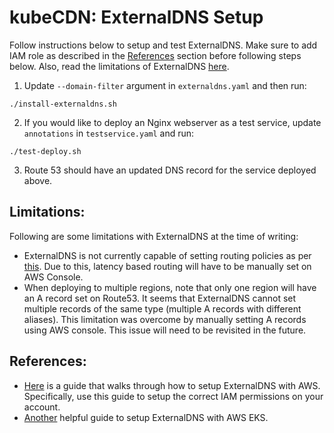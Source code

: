 # kubeCDN: ExternalDNS Setup

Follow instructions below to setup and test ExternalDNS. Make sure to add IAM role as described in the [References](#references) section before following steps below. Also, read the limitations of ExternalDNS [here](#limitations).

1. Update `--domain-filter` argument in `externaldns.yaml` and then run:
```
./install-externaldns.sh
```
2. If you would like to deploy an Nginx webserver as a test service, update `annotations` in `testservice.yaml` and run: 
```
./test-deploy.sh
```
3. Route 53 should have an updated DNS record for the service deployed above.

## Limitations:
Following are some limitations with ExternalDNS at the time of writing: 
* ExternalDNS is not currently capable of setting routing policies as per [this](https://github.com/kubernetes-incubator/external-dns/issues/571). Due to this, latency based routing will have to be manually set on AWS Console.
* When deploying to multiple regions, note that only one region will have an A record set on Route53. It seems that ExternalDNS cannot set multiple records of the same type (multiple A records with different aliases). This limitation was overcome by manually setting A records using AWS console. This issue will need to be revisited in the future. 

## References:
* [Here](https://github.com/kubernetes-incubator/external-dns/blob/master/docs/tutorials/aws.md) is a guide that walks through how to setup ExternalDNS with AWS. Specifically, use this guide to setup the correct IAM permissions on your account. 
* [Another](https://www.phillipsj.net/posts/aws-eks-and-kubernetes-external-dns) helpful guide to setup ExternalDNS with AWS EKS. 
